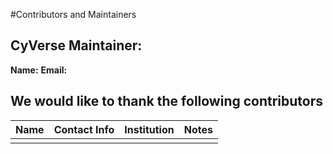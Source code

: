#Contributors and Maintainers

## CyVerse Maintainer: 

**Name:**
**Email:**

## We would like to thank the following contributors

|Name|Contact Info|Institution|Notes|
|----|------------|-----------|-----|
|||||

